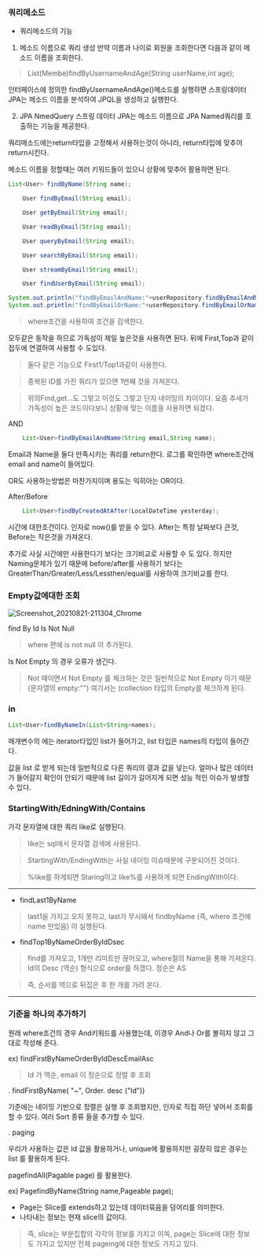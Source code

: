 ### 쿼리메소드

* 쿼리메소드의 기능

1. 메소드 이름으로 쿼리 생성
  만약 이름과 나이로 회원을 조회한다면 다음과 같이 메소드 이름을 조회한다.
  > List(Membe)findByUsernameAndAge(String userName,int age);
  
  인터페이스에 정의한 findByUsernameAndAge()메소드를 실행하면 스프링데이터 JPA는 메소드 이름을 분석하여 JPQL을 생성하고 실행한다.
  
2. JPA NmedQuery
  스프링 데이터 JPA는 메소드 이름으로 JPA Named쿼리를 호출하는 기능을 제공한다.
  
 
  
  쿼리메소드에는return타입을 고정해서 사용하는것이 아니라, return타입에 맞추어 return시킨다.
  
  메소드 이름을 정할때는 여러 키워드들이 있으니 상황에 맞추어 활용하면 된다.
  
```java
List<User> findByName(String name);

    User findByEmail(String email);

    User getByEmail(String email);

    User readByEmail(String email);

    User queryByEmail(String email);

    User searchByEmail(String email);

    User streamByEmail(String email);

    User findUserByEmail(String email);
```

```java
System.out.println("findByEmailAndName:"+userRepository.findByEmailAndName("kr@naver.com","martin"));
System.out.println("findByEmailOrName:"+userRepository.findByEmailOrName("kr@naver.com","martin"));
```
> where조건을 사용하여 조건을 검색한다.


모두같은 동작을 하므로 가독성이 제일 높은것을 사용하면 된다.
뒤에 First,Top과 같이 접두에 연결하여 사용할 수 도있다.

> 둘다 같은 기능으로 First1/Top1과같이 사용한다.

> 중복된 ID를 가진 쿼리가 있으면 1번째 것을 가져온다.

> 위의Find,get...도 그렇고 이것도 그렇고 단지 네이밍의 차이이다. 요즘 추세가 가독성이 높은 코드이다보니 상황에 맞는 이름을 사용하면 되겠다.



AND
```java
    List<User>findByEmailAndName(String email,String name);
```
Email과 Name을 둘다 만족시키는 쿼리를 return한다. 로그를 확인하면
where조건에 email and name이 들어있다.

OR도 사용하는방법은 마찬가지이며 용도는 익히아는 OR이다.


After/Before
```java
    List<User>findByCreatedAtAfter(LocalDateTime yesterday);
```

시간에 대한조건이다.
인자로 now()를 받을 수 있다.
After는 특정 날짜보다 큰것, Before는 작은것을 가져온다.

추가로 사실 시간에만 사용한다기 보다는 크기비교로 사용할 수 도 있다.
하지만 Naming문제가 있기 때문에 before/after를 사용하기 보다는 GreaterThan/Greater/Less/Lessthen/equal를 사용하여 크기비교를 한다.




### Empty값에대한 조회

![Screenshot_20210821-211304_Chrome](https://user-images.githubusercontent.com/80390524/130321478-d8489cb2-1810-4d46-899f-6c72a0262cf1.jpg)


find By Id Is Not Null

> where 편에 is not null 이 추가된다.

Is Not Empty 의 경우 오류가 생긴다.

> Not 때이면서 Not Empty 를 체크하는 것은
> 일반적으로 Not Empty 이기 때문 (문자열의 empty:"")
> 여기서는 (collection 타입의 Empty를 체크하게 된다.


### in

```java
List<User>findByNameIn(List<String>names);
```

매개변수의 에는 iterator타입인 list가 들어가고, list 타입은 names의 타입이 들어간다.


값을 list 로 받게 되는데 일반적으로 다른 쿼리의 결과 값을 넣는다.
얼마나 많은 데이터가 들어갈지 확인이 안되기 때문에 list 길이가
길어지게 되면 성능 적인 이슈가 발생할 수 있다.


### StartingWith/EdningWith/Contains

가각 문자열에 대한 쿼리 like로 실행된다.
> like는 sql에서 문자열 검색에 사용된다.

> StartingWith/EndingWith는 사실 네이밍 이슈때문에 구분되어진 것이다.

> %like를 하게되면 Staring이고 like%를 사용하게 되면 EndingWith이다.



---


* findLast1ByName
> last1을 가지고 오지 못하고, last가 무시돼서 findbyName (즉, where 조건에 name 만있음)
> 이 실행된다.


* findTop1ByNameOrderByIdDsec
> find를 가져오고, 1개만 리미트만 끊어오고, where절의 Name을 통해 가져온다.
> Id의 Desc (역순) 형식으로 order를 하겠다. 정순은 AS

> 즉, 순서를 역으로 뒤집은 후 한 개를 가려 온다.

---

### 기준을 하나의 추가하기

원래 where조건의 경우 And키워드를 사용했는데, 이경우 And나 Or를 볼히지 않고
그대로 작성해 준다.

ex) findFirstByNameOrderByIdDescEmailAsc

> Id 가 역순, email 이 정순으로 정렬 후 조회


. findFirstByName( "~", Order. desc ("Id"))

기준에는 네이밍 기반으로 정렬은 실행 후 조회했지만, 인자로 직접 하단 넣어서
조회를 할 수 있다. 여러 Sort 종류 들을 추가할 수 있다.

. paging

우리가 사용하는 값은 Id 값을 활용하거나, unique에 활용하지만 굉장히 많은 경우는 list 를 활용하게 된다.

page<T>findAll(Pagable page) 를 활용한다.

ex) Page<User>findByName(String name,Pageable page);
  
  + Page<User>는 Slice<T>를 extends하고 있는데 데이터묶음을 덩어리를 의미한다.
  + 나타내는 정보는 현재 slice의 값이다.
  
  > 즉, slice는 부분집합의 각각의 정보를 가지고 이쏙, page는 Slice에 대한 정보도 가지고 있지만 전체 pageing에 대한 정보도 가지고 있다.
